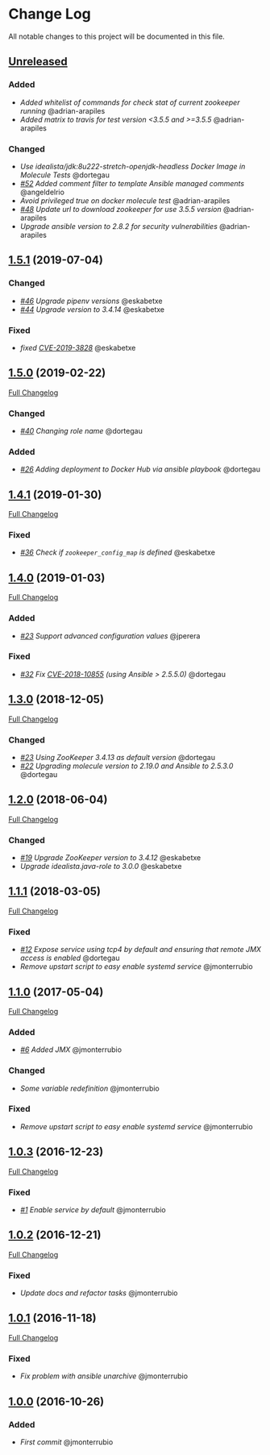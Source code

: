 # Change Log
All notable changes to this project will be documented in this file.

## [Unreleased](https://github.com/idealista/zookeeper_role/tree/develop)
### Added
- *Added whitelist of commands for check stat of current zookeeper running* @adrian-arapiles
- *Added matrix to travis for test version <3.5.5 and >=3.5.5* @adrian-arapiles

### Changed
- *Use idealista/jdk:8u222-stretch-openjdk-headless Docker Image in Molecule Tests* @dortegau
- *[#52](https://github.com/idealista/zookeeper_role/issues/52) Added comment filter to template Ansible managed comments* @angeldelrio
- *Avoid privileged true on docker molecule test* @adrian-arapiles
- *[#48](https://github.com/idealista/zookeeper_role/issues/48) Update url to download zookeeper for use 3.5.5 version* @adrian-arapiles
- *Upgrade ansible version to 2.8.2 for security vulnerabilities* @adrian-arapiles

## [1.5.1](https://github.com/idealista/zookeeper_role/tree/1.5.1) (2019-07-04)
### Changed
- *[#46](https://github.com/idealista/zookeeper_role/issues/46) Upgrade pipenv versions* @eskabetxe
- *[#44](https://github.com/idealista/zookeeper_role/issues/44) Upgrade version to 3.4.14* @eskabetxe
### Fixed
- *fixed [CVE-2019-3828](https://access.redhat.com/security/cve/cve-2019-3828)* @eskabetxe


## [1.5.0](https://github.com/idealista/zookeeper_role/tree/1.5.0) (2019-02-22)
[Full Changelog](https://github.com/idealista/zookeeper_role/compare/1.4.1...1.5.0)
### Changed
- *[#40](https://github.com/idealista/zookeeper_role/issues/40) Changing role name* @dortegau
### Added
- *[#26](https://github.com/idealista/zookeeper_role/issues/26) Adding deployment to Docker Hub via ansible playbook* @dortegau

## [1.4.1](https://github.com/idealista/zookeeper_role/tree/1.4.1) (2019-01-30)
[Full Changelog](https://github.com/idealista/zookeeper_role/compare/1.4.0...1.4.1)
### Fixed
- *[#36](https://github.com/idealista/zookeeper_role/issues/36) Check if `zookeeper_config_map` is defined*  @eskabetxe

## [1.4.0](https://github.com/idealista/zookeeper_role/tree/1.4.0) (2019-01-03)
[Full Changelog](https://github.com/idealista/zookeeper_role/compare/1.3.0...1.4.0)
### Added
- *[#23](https://github.com/idealista/zookeeper_role/issues/23) Support advanced configuration values* @jperera
### Fixed
- *[#32](https://github.com/idealista/zookeeper_role/issues/32) Fix [CVE-2018-10855](https://access.redhat.com/security/cve/cve-2018-10855) (using Ansible > 2.5.5.0)*  @dortegau

## [1.3.0](https://github.com/idealista/zookeeper_role/tree/1.3.0) (2018-12-05)
[Full Changelog](https://github.com/idealista/zookeeper_role/compare/1.2.0...1.3.0)
### Changed
- *[#23](https://github.com/idealista/zookeeper_role/issues/23) Using ZooKeeper 3.4.13 as default version*  @dortegau
- *[#22](https://github.com/idealista/zookeeper_role/issues/22) Upgrading molecule version to 2.19.0 and Ansible to 2.5.3.0*  @dortegau

## [1.2.0](https://github.com/idealista/zookeeper_role/tree/1.2.0) (2018-06-04)
[Full Changelog](https://github.com/idealista/zookeeper_role/compare/1.1.1...1.2.0)
### Changed
- *[#19](https://github.com/idealista/zookeeper_role/issues/19) Upgrade ZooKeeper version to 3.4.12*  @eskabetxe
- *Upgrade idealista.java-role to 3.0.0* @eskabetxe

## [1.1.1](https://github.com/idealista/zookeeper_role/tree/1.1.1) (2018-03-05)
[Full Changelog](https://github.com/idealista/zookeeper_role/compare/1.1.0...1.1.1)
### Fixed
- *[#12](https://github.com/idealista/zookeeper_role/issues/12) Expose service using tcp4 by default and ensuring that remote JMX access is enabled*  @dortegau
- *Remove upstart script to easy enable systemd service* @jmonterrubio

## [1.1.0](https://github.com/idealista/zookeeper_role/tree/1.1.0) (2017-05-04)
[Full Changelog](https://github.com/idealista/zookeeper_role/compare/1.0.3...1.1.0)
### Added
- *[#6](https://github.com/idealista/zookeeper_role/issues/6) Added JMX*  @jmonterrubio
### Changed
- *Some variable redefinition* @jmonterrubio
### Fixed
- *Remove upstart script to easy enable systemd service* @jmonterrubio

## [1.0.3](https://github.com/idealista/zookeeper_role/tree/1.0.3) (2016-12-23)
[Full Changelog](https://github.com/idealista/zookeeper_role/compare/1.0.2...1.0.3)
### Fixed
- *[#1](https://github.com/idealista/zookeeper_role/issues/1) Enable service by default*  @jmonterrubio

## [1.0.2](https://github.com/idealista/zookeeper_role/tree/1.0.2) (2016-12-21)
[Full Changelog](https://github.com/idealista/zookeeper_role/compare/1.0.1...1.0.2)
### Fixed
- *Update docs and refactor tasks*  @jmonterrubio

## [1.0.1](https://github.com/idealista/zookeeper_role/tree/1.0.1) (2016-11-18)
[Full Changelog](https://github.com/idealista/zookeeper_role/compare/1.0.0...1.0.1)
### Fixed
- *Fix problem with ansible unarchive*  @jmonterrubio

## [1.0.0](https://github.com/idealista/zookeeper_role/tree/1.0.0) (2016-10-26)
### Added
- *First commit* @jmonterrubio
